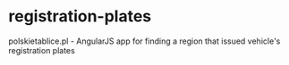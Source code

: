 registration-plates
===================

polskietablice.pl - AngularJS app for finding a region that issued vehicle's registration plates